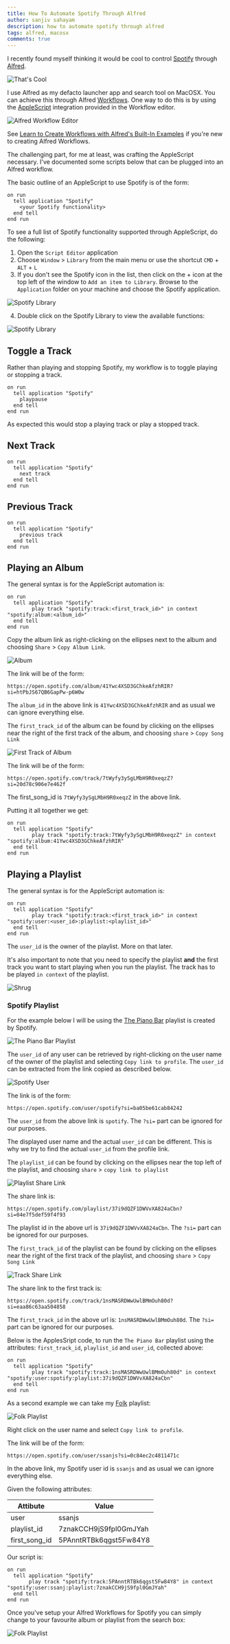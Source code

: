 ```yaml
---
title: How To Automate Spotify Through Alfred
author: sanjiv sahayam
description: how to automate spotify through alfred
tags: alfred, macosx
comments: true
---
```


I recently found myself thinking it would be cool to control [Spotify](spotify.com/) through [Alfred](https://www.alfredapp.com/).

![That's Cool](https://media.giphy.com/media/cnuS67F8IoVTYRvJXE/giphy.gif)

I use Alfred as my defacto launcher app and search tool on MacOSX. You can achieve this through Alfred [Workflows](https://www.alfredapp.com/workflows/). One way to do this is by using the [AppleScript](https://developer.apple.com/library/archive/documentation/AppleScript/Conceptual/AppleScriptLangGuide/introduction/ASLR_intro.html) integration provided in the Workflow editor.

![Alfred Workflow Editor](https://www.alfredapp.com/help/workflows/workflow-canvas.png)

See [Learn to Create Workflows with Alfred's Built-In Examples](https://www.alfredapp.com/blog/tips-and-tricks/learn-to-create-workflows-with-alfreds-built-in-examples/) if you're new to creating Alfred Workflows.

The challenging part, for me at least, was crafting the AppleScript necessary. I've documented some scripts below that can be plugged into an Alfred workflow.

The basic outline of an AppleScript to use Spotify is of the form:

```{.command .scrollx}
on run
  tell application "Spotify"
    <your Spotify functionality>
  end tell
end run
```

To see a full list of Spotify functionality supported through AppleScript, do the following:

1. Open the `Script Editor` application
2. Choose `Window` > `Library` from the main menu or use the shortcut `CMD` + `ALT` + `L`
3. If you don't see the Spotify icon in the list, then click on the + icon at the top left of the window to `Add an item to Library`. Browse to the `Application` folder on your machine and choose the Spotify application.

![Spotify Library](/images/how-to-automate-spotify-through-alfred/script-editor-spotify.png)

4. Double click on the Spotify Library to view the available functions:

![Spotify Library](/images/how-to-automate-spotify-through-alfred/script-editor-spotify-suite.png)

## Toggle a Track

Rather than playing and stopping Spotify, my workflow is to toggle playing or stopping a track.

```{.command .scrollx}
on run
  tell application "Spotify"
    playpause
  end tell
end run
```

As expected this would stop a playing track or play a stopped track.

## Next Track

```{.command .scrollx}
on run
  tell application "Spotify"
    next track
  end tell
end run
```

## Previous Track

```{.command .scrollx}
on run
  tell application "Spotify"
    previous track
  end tell
end run
```

## Playing an Album

The general syntax is for the AppleScript automation is:

```{.command .scrollx}
on run
  tell application "Spotify"
        play track "spotify:track:<first_track_id>" in context "spotify:album:<album_id>"
  end tell
end run
```

Copy the album link as right-clicking on the ellipses next to the album and choosing `Share` > `Copy Album Link`.

![Album](/images/how-to-automate-spotify-through-alfred/album_id.png)

The link will be of the form:

```{.terminal .scrollx}
https://open.spotify.com/album/41Ywc4XSD3GChkeAfzhRIR?si=htPbJS67QB6GapPw-p6W0w
```

The `album_id` in the above link is `41Ywc4XSD3GChkeAfzhRIR` and as usual we can ignore everything else.


The `first_track_id` of the album can be found by clicking on the ellipses near the right of the first track of the album, and choosing `share` > `Copy Song Link`

![First Track of Album](/images/how-to-automate-spotify-through-alfred/album_track_id.png)

The link will be of the form:

```{.terminal .scrollx}
https://open.spotify.com/track/7tWyfy3ySgLMbH9R0xeqzZ?si=20d78c906e7e462f
```

The first_song_id is `7tWyfy3ySgLMbH9R0xeqzZ` in the above link.

Putting it all together we get:

```{.command .scrollx}
on run
  tell application "Spotify"
        play track "spotify:track:7tWyfy3ySgLMbH9R0xeqzZ" in context "spotify:album:41Ywc4XSD3GChkeAfzhRIR"
  end tell
end run
```


## Playing a Playlist

The general syntax is for the AppleScript automation is:

```{.command .scrollx}
on run
  tell application "Spotify"
        play track "spotify:track:<first_track_id>" in context "spotify:user:<user_id>:playlist:<playlist_id>"
  end tell
end run
```

The `user_id` is the owner of the playlist. More on that later.

It's also important to note that you need to specify the playlist **and** the first track you want to start playing when you run the playlist. The track has to be played `in context` of the playlist.

![Shrug](https://media.giphy.com/media/720g7C1jz13wI/giphy.gif)

### Spotify Playlist

For the example below I will be using the [The Piano Bar](https://open.spotify.com/playlist/37i9dQZF1DWVvXA824aCbn?si=e31800da15c0430e) playlist is created by Spotify.

![The Piano Bar Playlist](/images/how-to-automate-spotify-through-alfred/public-playlist.png)

The `user_id` of any user can be retrieved by right-clicking on the user name of the owner of the playlist and selecting `Copy link to profile`. The `user_id` can be extracted from the link copied as described below.

![Spotify User](/images/how-to-automate-spotify-through-alfred/spotify-user.png)

The link is of the form:

```{.terminal .scrollx}
https://open.spotify.com/user/spotify?si=ba05be61cab84242
```

The `user_id` from the above link is `spotify`. The `?si=` part can be ignored for our purposes.

The displayed user name and the actual `user_id` can be different. This is why we try to find the actual `user_id` from the profile link.


The `playlist_id` can be found by clicking on the ellipses near the top left of the playlist, and choosing `share` > `copy link to playlist`

![Playlist Share Link](/images/how-to-automate-spotify-through-alfred/playlist_id.png)

The share link is:

```{.terminal .scrollx}
https://open.spotify.com/playlist/37i9dQZF1DWVvXA824aCbn?si=04e7f5def59f4f93
```

The playlist id in the above url is `37i9dQZF1DWVvXA824aCbn`. The `?si=` part can be ignored for our purposes.

The `first_track_id` of the playlist can be found by clicking on the ellipses near the right of the first track of the playlist, and choosing `share` > `Copy Song Link`

![Track Share Link](/images/how-to-automate-spotify-through-alfred/first_track_id.png)


The share link to the first track is:

```{.terminal .scrollx}
https://open.spotify.com/track/1nsMASRDWwUwlBMmOuh80d?si=eaa86c63aa504858
```

The `first_track_id` in the above url is: `1nsMASRDWwUwlBMmOuh80d`. The `?si=` part can be ignored for our purposes.

Below is the ApplesSript code, to run the `The Piano Bar` playlist using the attributes: `first_track_id`, `playlist_id` and `user_id`, collected above:

```{.command .scrollx}
on run
  tell application "Spotify"
        play track "spotify:track:1nsMASRDWwUwlBMmOuh80d" in context "spotify:user:spotify:playlist:37i9dQZF1DWVvXA824aCbn"
  end tell
end run
```

As a second example we can take my [Folk](https://open.spotify.com/playlist/7znakCCH9jS9fpl0GmJYah?si=78fb6db9954a41ba) playlist:

![Folk Playlist](/images/how-to-automate-spotify-through-alfred/folk-playlist.png)

Right click on the user name and select `Copy link to profile`.

The link will be of the form:

```{.terminal .scrollx}
https://open.spotify.com/user/ssanjs?si=0c84ec2c4811471c
```

In the above link, my Spotify user id is `ssanjs` and as usual we can ignore everything else.

Given the following attributes:

|Attibute|Value|
|--|--|
|user|ssanjs|
|playlist_id|7znakCCH9jS9fpl0GmJYah|
|first_song_id|5PAnntRTBk6qgst5Fw84Y8|

Our script is:

```{.command .scrollx}
on run
  tell application "Spotify"
       play track "spotify:track:5PAnntRTBk6qgst5Fw84Y8" in context "spotify:user:ssanj:playlist:7znakCCH9jS9fpl0GmJYah"
  end tell
end run
```

Once you've setup your Alfred Workflows for Spotify you can simply change to your favourite album or playlist from the search box:

![Folk Playlist](/images/how-to-automate-spotify-through-alfred/alfred-spotify.gif)

